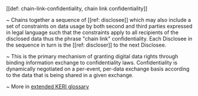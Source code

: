 [[def: chain-link-confidentiality, chain link confidentiality]]

~ Chains together a sequence of [[ref: disclosee]] which may also include a set of constraints on data usage by both second and third parties expressed in legal language such that the constraints apply to all recipients of the disclosed data thus the phrase "chain link" confidentiality. Each Disclosee in the sequence in turn is the [[ref: discloser]] to the next Disclosee.

~ This is the primary mechanism of granting digital data rights through binding information exchange to confidentiality laws. Confidentiality is dynamically negotiated on a per-event, per-data exchange basis according to the data that is being shared in a given exchange.

~ More in <a href="https://weboftrust.github.io/WOT-terms/docs/glossary/chain-link-confidentiality">extended KERI glossary</a>
